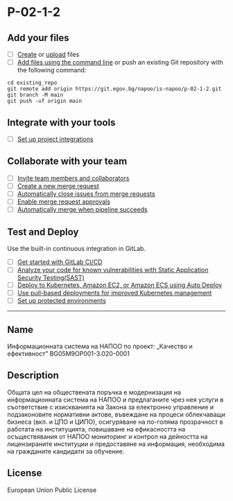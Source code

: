 # P-02-1-2

## Add your files

- [ ] [Create](https://docs.gitlab.com/ee/user/project/repository/web_editor.html#create-a-file) or [upload](https://docs.gitlab.com/ee/user/project/repository/web_editor.html#upload-a-file) files
- [ ] [Add files using the command line](https://docs.gitlab.com/ee/gitlab-basics/add-file.html#add-a-file-using-the-command-line) or push an existing Git repository with the following command:

```
cd existing_repo
git remote add origin https://git.egov.bg/napoo/is-napoo/p-02-1-2.git
git branch -M main
git push -uf origin main
```
## Integrate with your tools

- [ ] [Set up project integrations](https://git.egov.bg/napoo/is-napoo/p-02-1-2/-/settings/integrations)

## Collaborate with your team

- [ ] [Invite team members and collaborators](https://docs.gitlab.com/ee/user/project/members/)
- [ ] [Create a new merge request](https://docs.gitlab.com/ee/user/project/merge_requests/creating_merge_requests.html)
- [ ] [Automatically close issues from merge requests](https://docs.gitlab.com/ee/user/project/issues/managing_issues.html#closing-issues-automatically)
- [ ] [Enable merge request approvals](https://docs.gitlab.com/ee/user/project/merge_requests/approvals/)
- [ ] [Automatically merge when pipeline succeeds](https://docs.gitlab.com/ee/user/project/merge_requests/merge_when_pipeline_succeeds.html)

## Test and Deploy

Use the built-in continuous integration in GitLab.

- [ ] [Get started with GitLab CI/CD](https://docs.gitlab.com/ee/ci/quick_start/index.html)
- [ ] [Analyze your code for known vulnerabilities with Static Application Security Testing(SAST)](https://docs.gitlab.com/ee/user/application_security/sast/)
- [ ] [Deploy to Kubernetes, Amazon EC2, or Amazon ECS using Auto Deploy](https://docs.gitlab.com/ee/topics/autodevops/requirements.html)
- [ ] [Use pull-based deployments for improved Kubernetes management](https://docs.gitlab.com/ee/user/clusters/agent/)
- [ ] [Set up protected environments](https://docs.gitlab.com/ee/ci/environments/protected_environments.html)

***
## Name
Информационната система на НАПОО по проект: „Качество и ефективност” BG05M9OP001-3.020-0001

## Description
Общата цел на обществената поръчка е модернизация на информационната система на НАПОО и предлаганите чрез нея услуги в съответствие с изискванията на Закона за електронно управление и подзаконовите нормативни актове, въвеждане на процеси облекчаващи бизнеса (вкл. и ЦПО и ЦИПО), осигуряване на по-голяма прозрачност в работата на институцията, повишаване на ефикасността на осъществявания от НАПОО мониторинг и контрол на дейността на лицензираните институции и предоставяне на информация, необходима на гражданите кандидати за обучение. 

## License
European Union Public License
